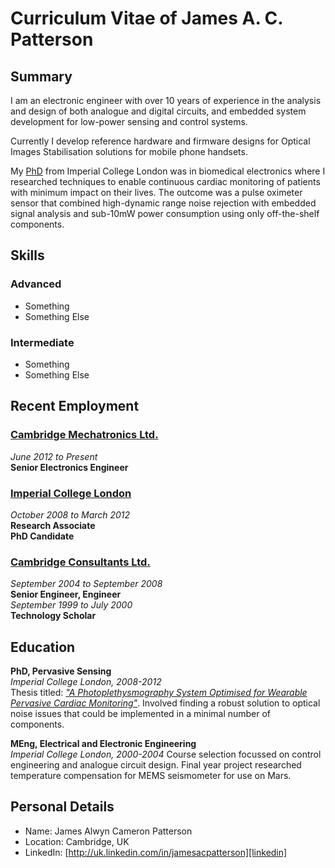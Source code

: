 # Curriculum Vitae of James A. C. Patterson

## Summary

I am an electronic engineer with over 10 years of experience in the analysis and design of both analogue and digital circuits, and embedded system development for low-power sensing and control systems.

Currently I develop reference hardware and firmware designs for Optical Images Stabilisation solutions for mobile phone handsets. 

My [PhD][thesis] from Imperial College London was in biomedical electronics where I researched techniques to enable continuous cardiac monitoring of patients with minimum impact on their lives. The outcome was a pulse oximeter sensor that combined high-dynamic range noise rejection with embedded signal analysis and sub-10mW power consumption using only off-the-shelf components.

[github]: http://github.com/jimurai "My github repositories"
[thesis]: http://bit.ly/10fROfH "My PhD Thesis"
[cml]: http://cambridgemechatronics.com/ "Cambridge Mechatronics"
[ccl]: http://www.cambridgeconsultants.com/ "Cambridge Consultants"
[icl]: http://www3.imperial.ac.uk/roboticsurgery/research/pervasivesensing "Hamlyn Centre"
[linkedin]: http://uk.linkedin.com/in/jamesacpatterson "LinkedIn"

## Skills
### Advanced
* Something
* Something Else
### Intermediate
* Something
* Something Else


## Recent Employment

### [Cambridge Mechatronics Ltd.][cml]  
*June 2012 to Present*  
**Senior Electronics Engineer**  

### [Imperial College London][icl]
*October 2008 to March 2012*  
**Research Associate**    
**PhD Candidate**

### [Cambridge Consultants Ltd.][ccl]
*September 2004 to September 2008*  
**Senior Engineer, Engineer**   
*September 1999 to July 2000*  
**Technology Scholar**  

## Education
**PhD, Pervasive Sensing**  
*Imperial College London, 2008-2012*  
Thesis titled: [*"A Photoplethysmography System Optimised for Wearable Pervasive Cardiac Monitoring"*][thesis]. Involved finding a robust solution to optical noise issues that could be implemented in a minimal number of components.
 
**MEng, Electrical and Electronic Engineering**  
*Imperial College London, 2000-2004*
Course selection focussed on control engineering and analogue circuit design. Final year project researched temperature compensation for MEMS seismometer for use on Mars.

## Personal Details

* Name: James Alwyn Cameron Patterson
* Location: Cambridge, UK
* LinkedIn: [http://uk.linkedin.com/in/jamesacpatterson][linkedin]


